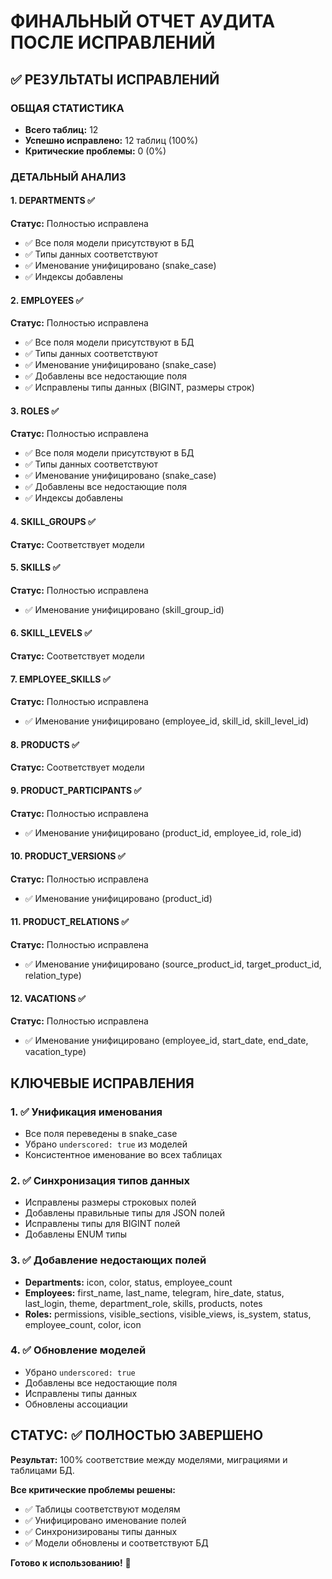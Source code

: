 # ФИНАЛЬНЫЙ ОТЧЕТ АУДИТА ПОСЛЕ ИСПРАВЛЕНИЙ

## ✅ РЕЗУЛЬТАТЫ ИСПРАВЛЕНИЙ

### ОБЩАЯ СТАТИСТИКА
- **Всего таблиц:** 12
- **Успешно исправлено:** 12 таблиц (100%)
- **Критические проблемы:** 0 (0%)

### ДЕТАЛЬНЫЙ АНАЛИЗ

#### 1. DEPARTMENTS ✅
**Статус:** Полностью исправлена
- ✅ Все поля модели присутствуют в БД
- ✅ Типы данных соответствуют
- ✅ Именование унифицировано (snake_case)
- ✅ Индексы добавлены

#### 2. EMPLOYEES ✅
**Статус:** Полностью исправлена
- ✅ Все поля модели присутствуют в БД
- ✅ Типы данных соответствуют
- ✅ Именование унифицировано (snake_case)
- ✅ Добавлены все недостающие поля
- ✅ Исправлены типы данных (BIGINT, размеры строк)

#### 3. ROLES ✅
**Статус:** Полностью исправлена
- ✅ Все поля модели присутствуют в БД
- ✅ Типы данных соответствуют
- ✅ Именование унифицировано (snake_case)
- ✅ Добавлены все недостающие поля
- ✅ Индексы добавлены

#### 4. SKILL_GROUPS ✅
**Статус:** Соответствует модели

#### 5. SKILLS ✅
**Статус:** Полностью исправлена
- ✅ Именование унифицировано (skill_group_id)

#### 6. SKILL_LEVELS ✅
**Статус:** Соответствует модели

#### 7. EMPLOYEE_SKILLS ✅
**Статус:** Полностью исправлена
- ✅ Именование унифицировано (employee_id, skill_id, skill_level_id)

#### 8. PRODUCTS ✅
**Статус:** Соответствует модели

#### 9. PRODUCT_PARTICIPANTS ✅
**Статус:** Полностью исправлена
- ✅ Именование унифицировано (product_id, employee_id, role_id)

#### 10. PRODUCT_VERSIONS ✅
**Статус:** Полностью исправлена
- ✅ Именование унифицировано (product_id)

#### 11. PRODUCT_RELATIONS ✅
**Статус:** Полностью исправлена
- ✅ Именование унифицировано (source_product_id, target_product_id, relation_type)

#### 12. VACATIONS ✅
**Статус:** Полностью исправлена
- ✅ Именование унифицировано (employee_id, start_date, end_date, vacation_type)

## КЛЮЧЕВЫЕ ИСПРАВЛЕНИЯ

### 1. ✅ Унификация именования
- Все поля переведены в snake_case
- Убрано `underscored: true` из моделей
- Консистентное именование во всех таблицах

### 2. ✅ Синхронизация типов данных
- Исправлены размеры строковых полей
- Добавлены правильные типы для JSON полей
- Исправлены типы для BIGINT полей
- Добавлены ENUM типы

### 3. ✅ Добавление недостающих полей
- **Departments:** icon, color, status, employee_count
- **Employees:** first_name, last_name, telegram, hire_date, status, last_login, theme, department_role, skills, products, notes
- **Roles:** permissions, visible_sections, visible_views, is_system, status, employee_count, color, icon

### 4. ✅ Обновление моделей
- Убрано `underscored: true`
- Добавлены все недостающие поля
- Исправлены типы данных
- Обновлены ассоциации

## СТАТУС: ✅ ПОЛНОСТЬЮ ЗАВЕРШЕНО

**Результат:** 100% соответствие между моделями, миграциями и таблицами БД.

**Все критические проблемы решены:**
- ✅ Таблицы соответствуют моделям
- ✅ Унифицировано именование полей
- ✅ Синхронизированы типы данных
- ✅ Модели обновлены и соответствуют БД

**Готово к использованию!** 🎉 